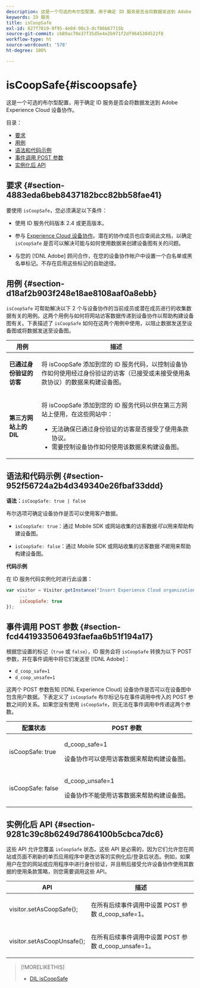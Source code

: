 ```yaml
---
description: 这是一个可选的布尔型配置，用于确定 ID 服务是否会将数据发送到 Adobe Experience Cloud 设备协作。
keywords: ID 服务
title: isCoopSafe
exl-id: 827f7819-9f95-4e8d-90c3-dcf86b67715b
source-git-commit: cb89ac70e37f35d5e4e2b971f2df9645304522f8
workflow-type: ht
source-wordcount: '578'
ht-degree: 100%

---
```


# isCoopSafe{#iscoopsafe}

这是一个可选的布尔型配置，用于确定 ID 服务是否会将数据发送到 Adobe Experience Cloud 设备协作。

目录：

<ul class="simplelist"> 
 <li> <a href="../../library/function-vars/coopsafe.md#section-4883eda6beb8437182bcc82bb58fae41" format="dita" scope="local"> 要求 </a> </li> 
 <li> <a href="../../library/function-vars/coopsafe.md#section-d18af2b903f248e18ae8108aaf0a8ebb" format="dita" scope="local"> 用例 </a> </li> 
 <li> <a href="../../library/function-vars/coopsafe.md#section-952f56724a2b4d349340e26fbaf33ddd" format="dita" scope="local"> 语法和代码示例 </a> </li> 
 <li> <a href="../../library/function-vars/coopsafe.md#section-fcd441933506493faefaa6b51f194a17" format="dita" scope="local"> 事件调用 POST 参数 </a> </li> 
 <li> <a href="../../library/function-vars/coopsafe.md#section-9281c39c8b6249d7864100b5cbca7dc6" format="dita" scope="local"> 实例化后 API </a> </li> 
</ul>

## 要求 {#section-4883eda6beb8437182bcc82bb58fae41}

要使用 `isCoopSafe`，您必须满足以下条件：

* 使用 ID 服务代码版本 2.4 或更高版本。
* 参与 [Experience Cloud 设备协作](https://experienceleague.adobe.com/docs/device-co-op/using/about/overview.html?lang=zh-Hans)。潜在的协作成员也应查阅此文档，以确定 `isCoopSafe` 是否可以解决可能与如何使用数据来创建设备图有关的问题。

* 与您的 [!DNL Adobe] 顾问合作，在您的设备协作帐户中设置一个白名单或黑名单标记。不存在启用这些标记的自助途径。

## 用例 {#section-d18af2b903f248e18ae8108aaf0a8ebb}

`isCoopSafe` 可帮助解决以下 2 个与设备协作的当前成员或潜在成员进行的收集数据有关的用例。这两个用例与如何将网站访客数据传递到设备协作以帮助构建设备图有关。下表描述了 `isCoopSafe` 如何在这两个用例中使用，以阻止数据发送至设备图或将数据发送至设备图。

<table id="table_A24C63D2A21F47EDBAC8FA5E7BE888D8"> 
 <thead> 
  <tr> 
   <th colname="col1" class="entry"> 用例 </th> 
   <th colname="col2" class="entry"> 描述 </th> 
  </tr> 
 </thead>
 <tbody> 
  <tr> 
   <td colname="col1"> <p> <b>已通过身份验证的访客</b> </p> </td> 
   <td colname="col2"> <p>将 <span class="codeph">isCoopSafe</span> 添加到您的 ID 服务代码，以控制设备协作如何使用经过身份验证的访客（已接受或未接受使用条款协议）的数据来构建设备图。 </p> </td> 
  </tr> 
  <tr> 
   <td colname="col1"> <p> <b>第三方网站上的 DIL</b> </p> </td> 
   <td colname="col2"> <p>将 <span class="codeph">isCoopSafe</span> 添加到您的 ID 服务代码以供在第三方网站上使用，在这些网站中： </p> <p> 
     <ul id="ul_C27BB26510314834A2A7CD99D46DA4AC"> 
      <li id="li_4E6AE574F18646F09C0CF4553EEA1A9E">无法确保已通过身份验证的访客是否接受了使用条款协议。 </li> 
      <li id="li_26D0561BF32B4278B0A6B5082C17FED8">需要控制设备协作如何使用该数据来构建设备图。 </li> 
     </ul> </p> </td> 
  </tr> 
 </tbody> 
</table>

## 语法和代码示例 {#section-952f56724a2b4d349340e26fbaf33ddd}

**语法：**`isCoopSafe: true | false`

布尔选项可确定设备协作是否可以使用客户数据。

* `isCoopSafe: true`：通过 Mobile SDK 或网站收集的访客数据&#x200B;*可以*&#x200B;用来帮助构建设备图。

* `isCoopSafe: false`：通过 Mobile SDK 或网站收集的访客数据&#x200B;*不能*&#x200B;用来帮助构建设备图。

**代码示例**

在 ID 服务代码实例化时进行此设置：

```js
var visitor = Visitor.getInstance("Insert Experience Cloud organization ID here",{ 
     ... 
     isCoopSafe: true 
});
```

## 事件调用 POST 参数 {#section-fcd441933506493faefaa6b51f194a17}

根据您设置的标记（`true` 或 `false`），ID 服务会将 `isCoopSafe` 转换为以下 POST 参数，并在事件调用中将它们发送至 [!DNL Adobe]：

* `d_coop_safe=1`
* `d_coop_unsafe=1`

这两个 POST 参数告知 [!DNL Experience Cloud] 设备协作是否可以在设备图中包含用户数据。下表定义了 `isCoopSafe` 布尔标记与在事件调用中传入的 POST 参数之间的关系。如果您没有使用 `isCoopSafe`，则无法在事件调用中传递这两个参数。

<table id="table_0A544534CA904F4D9836A34B8C1EACBB"> 
 <thead> 
  <tr> 
   <th colname="col1" class="entry"> 配置状态 </th> 
   <th colname="col2" class="entry"> POST 参数 </th> 
  </tr> 
 </thead>
 <tbody> 
  <tr> 
   <td colname="col1"> <p> <span class="codeph"> isCoopSafe: true </span> </p> </td> 
   <td colname="col2"> <p> <span class="codeph"> d_coop_safe=1 </span> </p> <p>设备协作可以使用访客数据来帮助构建设备图。 </p> </td> 
  </tr> 
  <tr> 
   <td colname="col1"> <p> <span class="codeph"> isCoopSafe: false </span> </p> </td> 
   <td colname="col2"> <p> <span class="codeph"> d_coop_unsafe=1 </span> </p> <p>设备协作不能使用访客数据来帮助构建设备图。 </p> </td> 
  </tr> 
 </tbody> 
</table>

## 实例化后 API {#section-9281c39c8b6249d7864100b5cbca7dc6}

这些 API 允许您覆盖 `isCoopSafe` 状态。这些 API 是必需的，因为它们允许您在网站或页面不刷新的单页应用程序中更改访客的实例化后/登录后状态。例如，如果用户在您的网站或应用程序中进行身份验证，并且稍后接受允许设备协作使用其数据的使用条款策略，则您需要调用这些 API。

<table id="table_BAA96B1F82BE48C3A61A1AF1367BA45C"> 
 <thead> 
  <tr> 
   <th colname="col1" class="entry"> API </th> 
   <th colname="col2" class="entry"> 描述 </th> 
  </tr> 
 </thead>
 <tbody> 
  <tr> 
   <td colname="col1"> <p> <span class="codeph"> visitor.setAsCoopSafe(); </span> </p> </td> 
   <td colname="col2"> <p>在所有后续事件调用中设置 POST 参数 <span class="codeph">d_coop_safe=1</span>。 </p> </td> 
  </tr> 
  <tr> 
   <td colname="col1"> <p> <span class="codeph"> visitor.setAsCoopUnsafe(); </span> </p> </td> 
   <td colname="col2"> <p>在所有后续事件调用中设置 POST 参数 <span class="codeph">d_coop_unsafe=1</span>。 </p> </td> 
  </tr> 
 </tbody> 
</table>

<!--
Wiki page https://wiki.corp.adobe.com/x/RCfFTg
-->

>[!MORELIKETHIS]
>
>* [DIL isCoopSafe](https://experienceleague.adobe.com/docs/audience-manager/user-guide/dil-api/class-level-dil-methods/dil-coopsafe.html?lang=zh-Hans)

